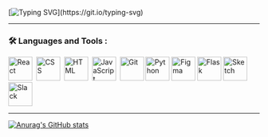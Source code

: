 [![Typing SVG](https://readme-typing-svg.demolab.com?font=Fira+Code&pause=1000&color=3A78F7&background=DF82FF00&width=435&lines=Experienced+Front-developer;with+extensive+knowledge+of;Html%2C+Css%2C+Javascript+and+React.)](https://git.io/typing-svg)

<!--
**Emeka1993/Emeka1993** is a ✨ _special_ ✨ repository because its `README.md` (this file) appears on your GitHub profile.

Here are some ideas to get you started:

- 🔭 I’m currently working on ...
- 🌱 I’m currently learning ...
- 👯 I’m looking to collaborate on ...
- 🤔 I’m looking for help with ...
- 💬 Ask me about ...
- 📫 How to reach me: ...
- 😄 Pronouns: ...
- ⚡ Fun fact: ...
--> 





---

### :hammer_and_wrench: Languages and Tools :
<div>
  <img src="https://img.shields.io/badge/React-%2361DAFB.svg?style=for-the-badge&logo=react&logoColor=white" title="React" alt="React" width="48" height="48"/>&nbsp;
  <img src="https://img.shields.io/badge/CSS3-%231572B6.svg?style=for-the-badge&logo=css3&logoColor=white" title="CSS3" alt="CSS" width="48" height="48"/>&nbsp;
  <img src="https://img.shields.io/badge/HTML5-%23E34F26.svg?style=for-the-badge&logo=html5&logoColor=white" title="HTML5" alt="HTML" width="48" height="48"/>&nbsp;
  <img src="https://img.shields.io/badge/JavaScript-%23F7DF1E.svg?style=for-the-badge&logo=javascript&logoColor=black" title="JavaScript" alt="JavaScript" width="48" height="48"/>&nbsp;
  <img src="https://img.shields.io/badge/Git-%23F05032.svg?style=for-the-badge&logo=git&logoColor=white" title="Git" alt="Git" width="48" height="48"/>
  <img src="https://img.shields.io/badge/Python-%233776AB.svg?style=for-the-badge&logo=python&logoColor=white" title="Python" alt="Python" width="48" height="48"/> 
  <img src="https://img.shields.io/badge/Figma-%23F24E1E.svg?style=for-the-badge&logo=figma&logoColor=white" title="Figma" alt="Figma" width="48" height="48"/>
  <img src="https://img.shields.io/badge/Flask-%23000.svg?style=for-the-badge&logo=flask&logoColor=white" title="Flask" alt="Flask" width="48" height="48"/>
  <img src="https://img.shields.io/badge/Sketch-%23F7B500.svg?style=for-the-badge&logo=sketch&logoColor=black" title="Sketch" alt="Sketch" width="48" height="48"/>
  <img src="https://img.shields.io/badge/Slack-%234A154B.svg?style=for-the-badge&logo=slack&logoColor=white" title="Slack" alt="Slack" width="48" height="48"/>
</div>

---




[![Anurag's GitHub stats](https://github-readme-stats.vercel.app/api?username=emeka1993&hide=stars&show_icons=true&theme=highcontrast)](https://github.com/emeka1993/github-readme-stats-)











   


